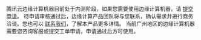 腾讯云边缘计算机器目前处于内测阶段，如果您需要使用边缘计算机器，请 [提交申请](https://cloud.tencent.com/apply/p/wc9m9iaelp8)。
待申请审核通过后，边缘计算产品团队将与您联系，确认需求并进行商务洽谈。您也可以 [联系我们](https://cloud.tencent.com/about/connect)，了解本产品更多详情。
当前广州地区的边缘计算机器需要您咨询客服或提交工单申请，申请通过后方可使用。
